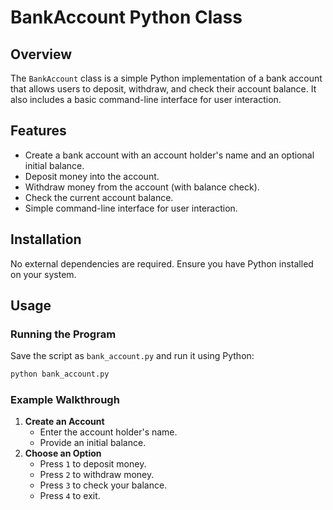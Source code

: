 # BankAccount Python Class

## Overview
The `BankAccount` class is a simple Python implementation of a bank account that allows users to deposit, withdraw, and check their account balance. It also includes a basic command-line interface for user interaction.

## Features
- Create a bank account with an account holder's name and an optional initial balance.
- Deposit money into the account.
- Withdraw money from the account (with balance check).
- Check the current account balance.
- Simple command-line interface for user interaction.

## Installation
No external dependencies are required. Ensure you have Python installed on your system.

## Usage
### Running the Program
Save the script as `bank_account.py` and run it using Python:
```sh
python bank_account.py
```

### Example Walkthrough
1. **Create an Account**
   - Enter the account holder's name.
   - Provide an initial balance.
2. **Choose an Option**
   - Press `1` to deposit money.
   - Press `2` to withdraw money.
   - Press `3` to check your balance.
   - Press `4` to exit.